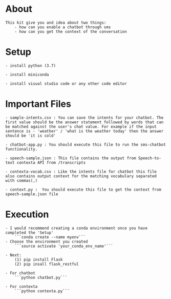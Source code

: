# About
    This kit give you and idea about two things: 
        - how can you enable a chatbot through sms
        - how can you get the context of the conversation 

# Setup

    - install python (3.7)

    - install miniconda

    - install visual studio code or any other code editor


# Important Files
    - sample-intents.csv : You can save the intents for your chatbot. The first value should be the answer statement followed by words that can be matched against the user's chat value. For example if the input sentence is - 'weather' / 'what is the weather today' then the answer should be 'it is cold'

    - chatbot-app.py : You should execute this file to run the sms-chatbot functionality.

    - speech-sample.json : This file contains the output from Speech-to-text contexta API from /transcripts

    - contexta-vocab.csv : Like the intents file for chatbot this file also contains output context for the matching vocabulary separated with commas(,)

    - context.py :  You should execute this file to get the context from speech-sample.json file


# Execution
    
    - I would recommend creating a conda environment once you have completed the 'Setup'
        ```conda create --name myenv```
    - Choose the environment you created
        ```source activate 'your_conda_env_name'```
        
    - Next:
        (1) pip install Flask
        (2) pip insall flask_restful

    - For chatbot
        ```python chatbot.py```

    - For contexta
        ```python contexta.py```